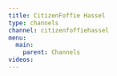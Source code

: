 ```yaml
---
title: CitizenFoffie Hassel
type: channels
channel: citizenfoffiehassel
menu:
  main:
    parent: Channels
videos:
---
```


